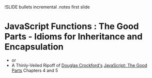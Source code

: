 !SLIDE bullets incremental
.notes first slide

# JavaScript Functions : The Good Parts - Idioms for Inheritance and Encapsulation #

* or
* A Thinly-Veiled Ripoff of <a href="http://www.crockford.com/">Douglas Crockford's</a> <u>JavaScript: The Good Parts</u> Chapters 4 and 5

